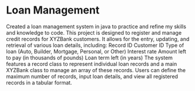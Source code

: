 # Loan Management
Created a loan management system in java to practice and refine my skills and knowledge to code.
This project is designed to register and manage credit records for XYZBank customers. It allows for the entry, updating, and retrieval of various loan details, including:
Record ID
Customer ID
Type of loan (Auto, Builder, Mortgage, Personal, or Other)
Interest rate
Amount left to pay (in thousands of pounds)
Loan term left (in years)
The system features a record class to represent individual loan records and a main XYZBank class to manage an array of these records. Users can define the maximum number of records, input loan details, and view all registered records in a tabular format.
